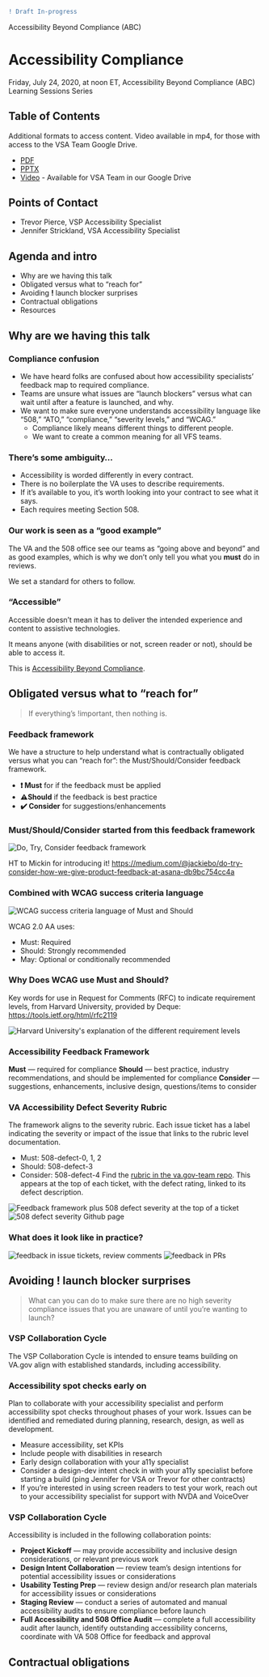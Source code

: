 
```diff
! Draft In-progress
```


Accessibility Beyond Compliance (ABC)
# Accessibility Compliance
Friday, July 24, 2020, at noon ET, Accessibility Beyond Compliance (ABC) Learning Sessions Series

## Table of Contents

Additional formats to access content. Video available in mp4, for those with access to the VSA Team Google Drive.

* [PDF]()
* [PPTX]()
* [Video](https://drive.google.com/file/d/1nd_kw-B17TZ6eogwzP78crB8Ldzh9ynG/view?usp=sharing) - Available for VSA Team in our Google Drive


## Points of Contact
* Trevor Pierce, VSP Accessibility Specialist
* Jennifer Strickland, VSA Accessibility Specialist


## Agenda and intro
* Why are we having this talk
* Obligated versus what to “reach for”
* Avoiding **!** launch blocker surprises
* Contractual obligations
* Resources


## Why are we having this talk

### Compliance confusion

* We have heard folks are confused about how accessibility specialists’ feedback map to required compliance.
* Teams are unsure what issues are “launch blockers” versus what can wait until after a feature is launched, and why.
* We want to make sure everyone understands accessibility language like “508,” “ATO,” “compliance,” “severity levels,” and “WCAG.”
    - Compliance likely means different things to different people.
    - We want to create a common meaning for all VFS teams. 

### There’s some ambiguity… 

* Accessibility is worded differently in every contract.
* There is no boilerplate the VA uses to describe requirements.
* If it’s available to you, it’s worth looking into your contract to see what it says. 
* Each requires meeting Section 508.

### Our work is seen as a “good example”

The VA and the 508 office see our teams as “going above and beyond” and as good examples, which is why we don’t only tell you what you **must** do in reviews. 

We set a standard for others to follow.

### “Accessible”

Accessible doesn’t mean it has to deliver the intended experience and content to assistive technologies. 

It means anyone (with disabilities or not, screen reader or not), should be able to access it. 

This is [Accessibility Beyond Compliance](https://github.com/department-of-veterans-affairs/va.gov-team/blob/master/teams/vsa/accessibility/accessibility-beyond-compliance.md).


## Obligated versus what to “reach for”

<blockquote>If everything&rsquo;s !important, 
then nothing is.</blockquote>

### Feedback framework

We have a structure to help understand what is contractually obligated versus what you can “reach for”: the Must/Should/Consider feedback framework.

- **❗️ Must** for if the feedback must be applied 
- **⚠️Should** if the feedback is best practice 
- **✔️ Consider** for suggestions/enhancements 

### Must/Should/Consider started from this feedback framework

<img src="https://github.com/department-of-veterans-affairs/va.gov-team/blob/master/teams/vsa/accessibility/learning-sessions/abc04-accessibility-compliance/do-try-consider.png" alt="Do, Try, Consider feedback framework" />

HT to Mickin for introducing it! https://medium.com/@jackiebo/do-try-consider-how-we-give-product-feedback-at-asana-db9bc754cc4a

### Combined with WCAG success criteria language

<img src="https://github.com/department-of-veterans-affairs/va.gov-team/blob/master/teams/vsa/accessibility/learning-sessions/abc04-accessibility-compliance/wcag-must-should.png" alt="WCAG success criteria language of Must and Should" />

WCAG 2.0 AA uses:
- Must: Required
- Should: Strongly recommended
- May: Optional or conditionally recommended

### Why Does WCAG use Must and Should?

Key words for use in Request for Comments (RFC) to indicate requirement levels, from Harvard University, provided by Deque: https://tools.ietf.org/html/rfc2119 

<img src="https://github.com/department-of-veterans-affairs/va.gov-team/blob/master/teams/vsa/accessibility/learning-sessions/abc04-accessibility-compliance/RFC-req-levels.png" alt="Harvard University's explanation of the different requirement levels" />

### Accessibility Feedback Framework

 **Must** — required for compliance
**Should** — best practice, industry recommendations, and should be implemented for compliance
**Consider** — suggestions, enhancements, inclusive design, questions/items to consider

### VA Accessibility Defect Severity Rubric

The framework aligns to the severity rubric. Each issue ticket has a label indicating the severity or impact of the issue that links to the rubric level documentation. 
- Must: 508-defect-0, 1, 2
- Should: 508-defect-3
- Consider: 508-defect-4
Find the [rubric in the va.gov-team repo](https://github.com/department-of-veterans-affairs/va.gov-team/blob/master/platform/accessibility/guidance/defect-severity-rubric.md). This appears at the top of each ticket, with the defect rating, linked to its defect description.

<img src="https://github.com/department-of-veterans-affairs/va.gov-team/blob/master/teams/vsa/accessibility/learning-sessions/abc04-accessibility-compliance/severity-01.png" alt="Feedback framework plus 508 defect severity at the top of a ticket" />

<img src="https://github.com/department-of-veterans-affairs/va.gov-team/blob/master/teams/vsa/accessibility/learning-sessions/abc04-accessibility-compliance/severity-02.png" alt="508 defect severity Github page" />

### What does it look like in practice?

<img src="https://github.com/department-of-veterans-affairs/va.gov-team/blob/master/teams/vsa/accessibility/learning-sessions/abc04-accessibility-compliance/feedback-in-practice.png" alt="feedback in issue tickets, review comments" />

<img src="https://github.com/department-of-veterans-affairs/va.gov-team/blob/master/teams/vsa/accessibility/learning-sessions/abc04-accessibility-compliance/feedback-in-prs.png" alt="feedback in PRs" />

## Avoiding ! launch blocker surprises

<blockquote>What can you can do to make sure there are no high severity compliance issues that you are unaware of until you’re wanting to launch?</blockquote>

### VSP Collaboration Cycle

The VSP Collaboration Cycle is intended to ensure teams building on VA.gov align with established standards, including accessibility.

### Accessibility spot checks early on 

Plan to collaborate with your accessibility specialist and perform accessibility spot checks throughout phases of your work. Issues can be identified and remediated during planning, research, design, as well as development.
- Measure accessibility, set KPIs
- Include people with disabilities in research
- Early design collaboration with your a11y specialist
- Consider a design-dev intent check in with your a11y specialist before starting a build (ping Jennifer for VSA or Trevor for other contracts)
- If you’re interested in using screen readers to test your work, reach out to your accessibility specialist for support with NVDA and VoiceOver

### VSP Collaboration Cycle

Accessibility is included in the following collaboration points:
- **Project Kickoff** — may provide accessibility and inclusive design considerations, or relevant previous work
- **Design Intent Collaboration** — review team’s design intentions for potential accessibility issues or considerations
- **Usability Testing Prep** — review design and/or research plan materials for accessibility issues or considerations
- **Staging Review** — conduct a series of automated and manual accessibility audits to ensure compliance before launch
- **Full Accessibility and 508 Office Audit** — complete a full accessibility audit after launch, identify outstanding accessibility concerns, coordinate with VA 508 Office for feedback and approval

## Contractual obligations

